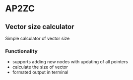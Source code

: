 # AP2ZC

## Vector size calculator
Simple calculator of vector size

### Functionality
- supports adding new nodes with updating of all pointers
- calculate the size of vector
- formated output in terminal
 
